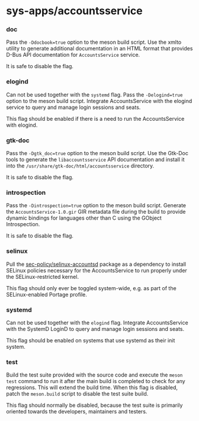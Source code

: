 # sys-apps/accountsservice

### doc
Pass the `-Ddocbook=true` option to the meson build script. Use the xmlto utility to generate additional documentation in an HTML format that provides D-Bus API documentation for `AccountsService` service.

It is safe to disable the flag.

### elogind
Can not be used together with the `systemd` flag. Pass the `-Delogind=true` option to the meson build script. Integrate AccountsService with the elogind service to query and manage login sessions and seats.

This flag should be enabled if there is a need to run the AccountsService with elogind.

### gtk-doc
Pass the `-Dgtk_doc=true` option to the meson build script. Use the Gtk-Doc tools to generate the `libaccountsservice` API documentation and install it into the `/usr/share/gtk-doc/html/accountsservice` directory.

It is safe to disable the flag.

### introspection
Pass the `-Dintrospection=true` option to the meson build script. Generate the `AccountsService-1.0.gir` GIR metadata file during the build to provide dynamic bindings for languages other than C using the GObject Introspection.

It is safe to disable the flag.

### selinux
Pull the [sec-policy/selinux-accountsd](../sec-policy/selinux-accountsd.md) package as a dependency to install SELinux policies necessary for the AccountsService to run properly under the SELinux-restricted kernel.

This flag should only ever be toggled system-wide, e.g. as part of the SELinux-enabled Portage profile.

### systemd
Can not be used together with the `elogind` flag. Integrate AccountsService with the SystemD LoginD to query and manage login sessions and seats.

This flag should be enabled on systems that use systemd as their init system.

### test
Build the test suite provided with the source code and execute the `meson test` command to run it after the main build is completed to check for any regressions. This will extend the build time. When this flag is disabled, patch the `meson.build` script to disable the test suite build.

This flag should normally be disabled, because the test suite is primarily oriented towards the developers, maintainers and testers.
